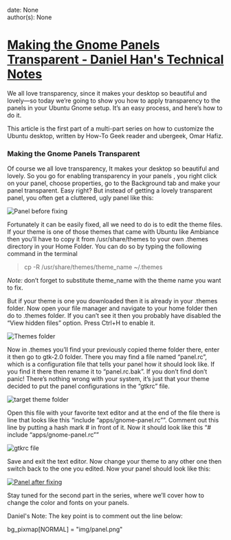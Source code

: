 
date: None  
author(s): None  

# [Making the Gnome Panels Transparent - Daniel Han's Technical Notes](https://sites.google.com/site/xiangyangsite/home/technical-tips/linux-unix/gnome/making-the-gnome-panels-transparent)

We all love transparency, since it makes your desktop so beautiful and lovely—so today we’re going to show you how to apply transparency to the panels in your Ubuntu Gnome setup. It’s an easy process, and here’s how to do it.

This article is the first part of a multi-part series on how to customize the Ubuntu desktop, written by How-To Geek reader and ubergeek, Omar Hafiz.  


### Making the Gnome Panels Transparent

Of course we all love transparency, It makes your desktop so beautiful and lovely. So you go for enabling transparency in your panels , you right click on your panel, choose properties, go to the Background tab and make your panel transparent. Easy right? But instead of getting a lovely transparent panel, you often get a cluttered, ugly panel like this:

![Panel before fixing](http://www.howtogeek.com/wp-content/uploads/2011/02/Panel-before-fixing.png)

Fortunately it can be easily fixed, all we need to do is to edit the theme files. If your theme is one of those themes that came with Ubuntu like Ambiance then you’ll have to copy it from /usr/share/themes to your own .themes directory in your Home Folder. You can do so by typing the following command in the terminal  


> cp -R /usr/share/themes/theme_name ~/.themes

 _Note:_ don’t forget to substitute theme_name with the theme name you want to fix.

But if your theme is one you downloaded then it is already in your .themes folder. Now open your file manager and navigate to your home folder then do to .themes folder. If you can’t see it then you probably have disabled the “View hidden files” option. Press Ctrl+H to enable it.

![Themes folder](http://www.howtogeek.com/wp-content/uploads/2011/02/Themes-folder.png)

Now in .themes you’ll find your previously copied theme folder there, enter it then go to gtk-2.0 folder. There you may find a file named “panel.rc”, which is a configuration file that tells your panel how it should look like. If you find it there then rename it to “panel.rc.bak”. If you don’t find don’t panic! There’s nothing wrong with your system, it’s just that your theme decided to put the panel configurations in the “gtkrc” file.

![target theme folder](http://www.howtogeek.com/wp-content/uploads/2011/02/target-theme-folder.png)

Open this file with your favorite text editor and at the end of the file there is line that looks like this “include “apps/gnome-panel.rc””. Comment out this line by putting a hash mark # in front of it. Now it should look like this “# include “apps/gnome-panel.rc””

![gtkrc file](http://www.howtogeek.com/wp-content/uploads/2011/02/gtkrc-file.png)

Save and exit the text editor. Now change your theme to any other one then switch back to the one you edited. Now your panel should look like this:

[![Panel after fixing](http://www.howtogeek.com/wp-content/uploads/2011/02/Panel-after-fixing_thumb.png)](http://www.howtogeek.com/wp-content/uploads/2011/02/Panel-after-fixing.png)

Stay tuned for the second part in the series, where we’ll cover how to change the color and fonts on your panels.

Daniel's Note: The key point is to comment out the line below:

bg_pixmap[NORMAL] = "img/panel.png"

